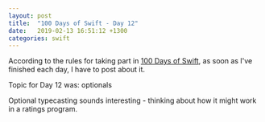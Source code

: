 ```yaml
---
layout: post
title:  "100 Days of Swift - Day 12"
date:   2019-02-13 16:51:12 +1300
categories: swift
---
```

According to the rules for taking part in [100 Days of Swift](https://www.hackingwithswift.com/100), as soon as I've finished each day, I have to post about it.

Topic for Day 12 was: optionals

Optional typecasting sounds interesting - thinking about how it might work in a ratings program.
